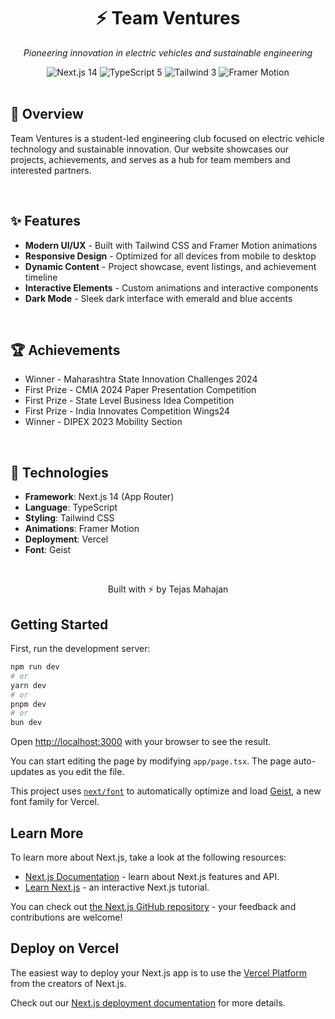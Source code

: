 <div align="center">
  <h1>⚡ Team Ventures</h1>
  <p><em>Pioneering innovation in electric vehicles and sustainable engineering</em></p>
  
  <img src="https://img.shields.io/badge/Next.js-14-black?style=flat-square&logo=next.js" alt="Next.js 14" />
  <img src="https://img.shields.io/badge/TypeScript-5-blue?style=flat-square&logo=typescript" alt="TypeScript 5" />
  <img src="https://img.shields.io/badge/Tailwind-3-06B6D4?style=flat-square&logo=tailwindcss" alt="Tailwind 3" />
  <img src="https://img.shields.io/badge/Framer_Motion-10-0055FF?style=flat-square&logo=framer" alt="Framer Motion" />
</div>

<br />

## 🚀 Overview

Team Ventures is a student-led engineering club focused on electric vehicle technology and sustainable innovation. Our website showcases our projects, achievements, and serves as a hub for team members and interested partners.

<br />

## ✨ Features

- **Modern UI/UX** - Built with Tailwind CSS and Framer Motion animations
- **Responsive Design** - Optimized for all devices from mobile to desktop
- **Dynamic Content** - Project showcase, event listings, and achievement timeline
- **Interactive Elements** - Custom animations and interactive components
- **Dark Mode** - Sleek dark interface with emerald and blue accents

<br />

## 🏆 Achievements

- Winner - Maharashtra State Innovation Challenges 2024
- First Prize - CMIA 2024 Paper Presentation Competition
- First Prize - State Level Business Idea Competition
- First Prize - India Innovates Competition Wings24
- Winner - DIPEX 2023 Mobility Section

<br />

## 🔧 Technologies

- **Framework**: Next.js 14 (App Router)
- **Language**: TypeScript
- **Styling**: Tailwind CSS
- **Animations**: Framer Motion
- **Deployment**: Vercel
- **Font**: Geist

<br />

<div align="center">
  <p>Built with ⚡ by Tejas Mahajan</p>
</div>

## Getting Started

First, run the development server:

```bash
npm run dev
# or
yarn dev
# or
pnpm dev
# or
bun dev
```

Open [http://localhost:3000](http://localhost:3000) with your browser to see the result.

You can start editing the page by modifying `app/page.tsx`. The page auto-updates as you edit the file.

This project uses [`next/font`](https://nextjs.org/docs/app/building-your-application/optimizing/fonts) to automatically optimize and load [Geist](https://vercel.com/font), a new font family for Vercel.

## Learn More

To learn more about Next.js, take a look at the following resources:

- [Next.js Documentation](https://nextjs.org/docs) - learn about Next.js features and API.
- [Learn Next.js](https://nextjs.org/learn) - an interactive Next.js tutorial.

You can check out [the Next.js GitHub repository](https://github.com/vercel/next.js) - your feedback and contributions are welcome!

## Deploy on Vercel

The easiest way to deploy your Next.js app is to use the [Vercel Platform](https://vercel.com/new?utm_medium=default-template&filter=next.js&utm_source=create-next-app&utm_campaign=create-next-app-readme) from the creators of Next.js.

Check out our [Next.js deployment documentation](https://nextjs.org/docs/app/building-your-application/deploying) for more details.
